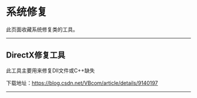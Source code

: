 # 系统修复

此页面收藏系统修复类的工具。

***

## DirectX修复工具

此工具主要用来修复Dll文件或C++缺失

下载地址：https://blog.csdn.net/VBcom/article/details/9140197

***